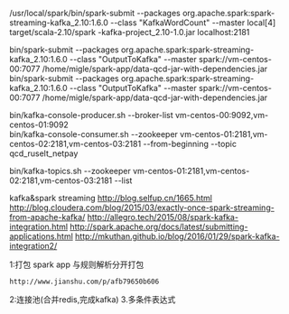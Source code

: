/usr/local/spark/bin/spark-submit 
--packages org.apache.spark:spark-streaming-kafka_2.10:1.6.0 
--class "KafkaWordCount" --master local[4] target/scala-2.10/spark
-kafka-project_2.10-1.0.jar localhost:2181 <group name> <topic name> <number of threads>




bin/spark-submit --packages org.apache.spark:spark-streaming-kafka_2.10:1.6.0   --class "OutputToKafka"  --master spark://vm-centos-00:7077 /home/migle/spark-app/data-qcd-jar-with-dependencies.jar
bin/spark-submit --packages org.apache.spark:spark-streaming-kafka_2.10:1.6.0   --class "OutputToKafka"  --master spark://vm-centos-00:7077 /home/migle/spark-app/data-qcd-jar-with-dependencies.jar




bin/kafka-console-producer.sh --broker-list vm-centos-00:9092,vm-centos-01:9092   
bin/kafka-console-consumer.sh --zookeeper   vm-centos-01:2181,vm-centos-02:2181,vm-centos-03:2181  --from-beginning --topic qcd_ruselt_netpay


bin/kafka-topics.sh  --zookeeper vm-centos-01:2181,vm-centos-02:2181,vm-centos-03:2181  --list

kafka&spark streaming
http://blog.selfup.cn/1665.html
http://blog.cloudera.com/blog/2015/03/exactly-once-spark-streaming-from-apache-kafka/
http://allegro.tech/2015/08/spark-kafka-integration.html
http://spark.apache.org/docs/latest/submitting-applications.html
http://mkuthan.github.io/blog/2016/01/29/spark-kafka-integration2/



1:打包
    spark app 与规则解析分开打包
    
    http://www.jianshu.com/p/afb79650b606
    
2:连接池(合并redis,完成kafka)
3.多条件表达式

